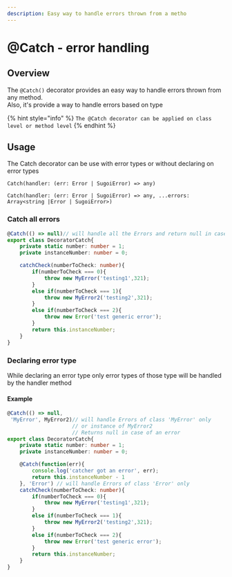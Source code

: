 ```yaml
---
description: Easy way to handle errors thrown from a metho
---
```


# @Catch - error handling

## Overview

The `@Catch()` decorator provides an easy way to handle errors thrown from any method.  
Also, it's provide a way to handle errors based on type

{% hint style="info" %}
`The @Catch decorator can be applied on class level or method level`
{% endhint %}

## Usage

The Catch decorator can be use with error types or without declaring on error types

`Catch(handler: (err: Error | SugoiError) => any)`

`Catch(handler: (err: Error | SugoiError) => any, ...errors: Array<string |Error | SugoiError>)`

### Catch all errors

```typescript
@Catch(() => null)// will handle all the Errors and return null in case of an error
export class DecoratorCatch{
    private static number: number = 1;
    private instanceNumber: number = 0;

    catchCheck(numberToCheck: number){
        if(numberToCheck === 0){
            throw new MyError('testing1',321);
        }
        else if(numberToCheck === 1){
            throw new MyError2('testing2',321);
        }
        else if(numberToCheck === 2){
            throw new Error('test generic error');
        }
        return this.instanceNumber;
    }
}
```

### Declaring error type

While declaring an error type only error types of those type will be handled by the handler method

#### Example

```typescript
@Catch(() => null,
 'MyError', MyError2)// will handle Errors of class 'MyError' only 
                     // or instance of MyError2
                     // Returns null in case of an error
export class DecoratorCatch{
    private static number: number = 1;
    private instanceNumber: number = 0;

    @Catch(function(err){
        console.log('catcher got an error', err);
        return this.instanceNumber - 1
    }, 'Error') // will handle Errors of class 'Error' only
    catchCheck(numberToCheck: number){
        if(numberToCheck === 0){
            throw new MyError('testing1',321);
        }
        else if(numberToCheck === 1){
            throw new MyError2('testing2',321);
        }
        else if(numberToCheck === 2){
            throw new Error('test generic error');
        }
        return this.instanceNumber;
    }
}
```

